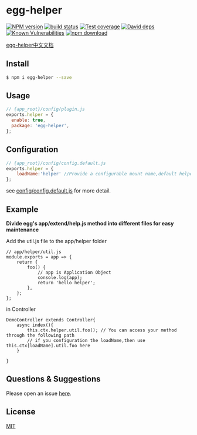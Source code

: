 # egg-helper

[![NPM version][npm-image]][npm-url]
[![build status][travis-image]][travis-url]
[![Test coverage][codecov-image]][codecov-url]
[![David deps][david-image]][david-url]
[![Known Vulnerabilities][snyk-image]][snyk-url]
[![npm download][download-image]][download-url]

[npm-image]: https://img.shields.io/npm/v/egg-helper.svg?style=flat-square
[npm-url]: https://npmjs.org/package/egg-helper
[travis-image]: https://img.shields.io/travis/eggjs/egg-helper.svg?style=flat-square
[travis-url]: https://travis-ci.org/eggjs/egg-helper
[codecov-image]: https://img.shields.io/codecov/c/github/eggjs/egg-helper.svg?style=flat-square
[codecov-url]: https://codecov.io/github/eggjs/egg-helper?branch=master
[david-image]: https://img.shields.io/david/eggjs/egg-helper.svg?style=flat-square
[david-url]: https://david-dm.org/eggjs/egg-helper
[snyk-image]: https://snyk.io/test/npm/egg-helper/badge.svg?style=flat-square
[snyk-url]: https://snyk.io/test/npm/egg-helper
[download-image]: https://img.shields.io/npm/dm/egg-helper.svg?style=flat-square
[download-url]: https://npmjs.org/package/egg-helper

<!--
Description here.
-->
[egg-helper中文文档](README.zh_CN.md)

## Install

```bash
$ npm i egg-helper --save
```

## Usage

```js
// {app_root}/config/plugin.js
exports.helper = {
  enable: true,
  package: 'egg-helper',
};
```

## Configuration

```js
// {app_root}/config/config.default.js
exports.helper = {
    loadName:'helper' //Provide a configurable mount name,default helper,then use ctx[loadName][filename][function]
};
```

see [config/config.default.js](config/config.default.js) for more detail.

## Example
**Divide egg's app/extend/help.js method into different files for easy maintenance**
<!-- example here -->
Add the util.js file to the app/helper folder

    // app/helper/util.js
    module.exports = app => {
        return {
            foo() {
                // app is Application Object
                console.log(app);
                return 'hello helper';
            },
        };
    };
in Controller

    DemoController extends Controller{
        async index(){
            this.ctx.helper.util.foo(); // You can access your method through the following path
            // if you configuration the loadName,then use this.ctx[loadName].util.foo here
        }

    }

## Questions & Suggestions

Please open an issue [here](https://github.com/eggjs/egg/issues).

## License

[MIT](LICENSE)
